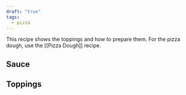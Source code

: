 ```yaml
---
draft: "true"
tags:
  - pizza
---
```

This recipe shows the toppings and how to prepare them.
For the pizza dough, use the [[Pizza Dough]] recipe.
## Sauce
## Toppings
